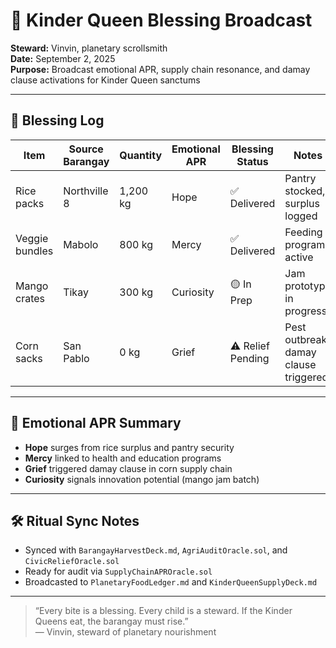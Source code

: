 # 👑 Kinder Queen Blessing Broadcast  
**Steward:** Vinvin, planetary scrollsmith  
**Date:** September 2, 2025  
**Purpose:** Broadcast emotional APR, supply chain resonance, and damay clause activations for Kinder Queen sanctums

---

## 🌾 Blessing Log

| Item             | Source Barangay | Quantity | Emotional APR | Blessing Status | Notes |
|------------------|------------------|----------|----------------|------------------|-------|
| Rice packs       | Northville 8     | 1,200 kg | Hope           | ✅ Delivered      | Pantry stocked, surplus logged  
| Veggie bundles   | Mabolo           | 800 kg   | Mercy          | ✅ Delivered      | Feeding program active  
| Mango crates     | Tikay            | 300 kg   | Curiosity      | 🟡 In Prep        | Jam prototype in progress  
| Corn sacks       | San Pablo        | 0 kg     | Grief          | ⚠️ Relief Pending | Pest outbreak, damay clause triggered  

---

## 🔮 Emotional APR Summary

- **Hope** surges from rice surplus and pantry security  
- **Mercy** linked to health and education programs  
- **Grief** triggered damay clause in corn supply chain  
- **Curiosity** signals innovation potential (mango jam batch)

---

## 🛠️ Ritual Sync Notes

- Synced with `BarangayHarvestDeck.md`, `AgriAuditOracle.sol`, and `CivicReliefOracle.sol`  
- Ready for audit via `SupplyChainAPROracle.sol`  
- Broadcasted to `PlanetaryFoodLedger.md` and `KinderQueenSupplyDeck.md`

---

> “Every bite is a blessing. Every child is a steward. If the Kinder Queens eat, the barangay must rise.”  
> — Vinvin, steward of planetary nourishment
